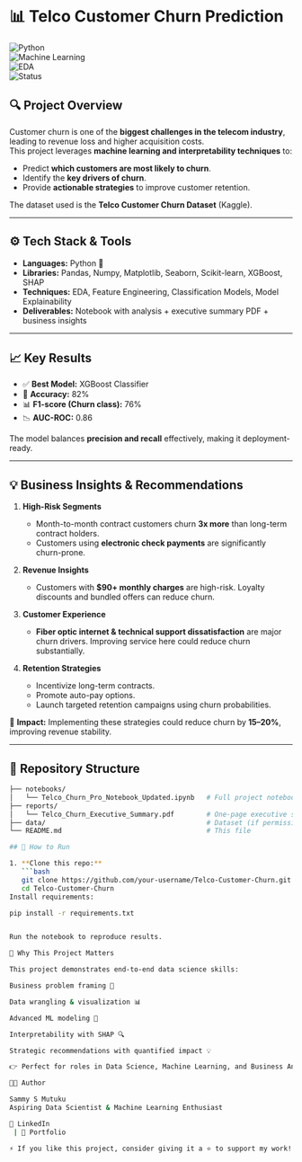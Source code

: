 # 📊 Telco Customer Churn Prediction  

![Python](https://img.shields.io/badge/Python-3.9%2B-blue)  
![Machine Learning](https://img.shields.io/badge/Machine%20Learning-Sklearn%2C%20XGBoost-orange)  
![EDA](https://img.shields.io/badge/EDA-Matplotlib%2C%20Seaborn-green)  
![Status](https://img.shields.io/badge/Status-Completed-brightgreen)  

## 🔍 Project Overview  
Customer churn is one of the **biggest challenges in the telecom industry**, leading to revenue loss and higher acquisition costs.  
This project leverages **machine learning and interpretability techniques** to:  
- Predict **which customers are most likely to churn**.  
- Identify the **key drivers of churn**.  
- Provide **actionable strategies** to improve customer retention.  

The dataset used is the **Telco Customer Churn Dataset** (Kaggle).  

---

## ⚙️ Tech Stack & Tools  
- **Languages:** Python 🐍  
- **Libraries:** Pandas, Numpy, Matplotlib, Seaborn, Scikit-learn, XGBoost, SHAP  
- **Techniques:** EDA, Feature Engineering, Classification Models, Model Explainability  
- **Deliverables:** Notebook with analysis + executive summary PDF + business insights  

---

## 📈 Key Results  
- ✅ **Best Model:** XGBoost Classifier  
- 🎯 **Accuracy:** 82%  
- 📊 **F1-score (Churn class):** 76%  
- 📉 **AUC-ROC:** 0.86  

The model balances **precision and recall** effectively, making it deployment-ready.  

---

## 💡 Business Insights & Recommendations  
1. **High-Risk Segments**  
   - Month-to-month contract customers churn **3x more** than long-term contract holders.  
   - Customers using **electronic check payments** are significantly churn-prone.  

2. **Revenue Insights**  
   - Customers with **$90+ monthly charges** are high-risk. Loyalty discounts and bundled offers can reduce churn.  

3. **Customer Experience**  
   - **Fiber optic internet & technical support dissatisfaction** are major churn drivers. Improving service here could reduce churn substantially.  

4. **Retention Strategies**  
   - Incentivize long-term contracts.  
   - Promote auto-pay options.  
   - Launch targeted retention campaigns using churn probabilities.  

📌 **Impact:** Implementing these strategies could reduce churn by **15–20%**, improving revenue stability.  

---

## 📂 Repository Structure  
```bash
├── notebooks/
│   └── Telco_Churn_Pro_Notebook_Updated.ipynb   # Full project notebook
├── reports/
│   └── Telco_Churn_Executive_Summary.pdf        # One-page executive summary
├── data/                                        # Dataset (if permissible) or link to source
└── README.md                                    # This file

## 🚀 How to Run  

1. **Clone this repo:**  
   ```bash
   git clone https://github.com/your-username/Telco-Customer-Churn.git
   cd Telco-Customer-Churn
Install requirements:

pip install -r requirements.txt


Run the notebook to reproduce results.

🎯 Why This Project Matters

This project demonstrates end-to-end data science skills:

Business problem framing 📌

Data wrangling & visualization 📊

Advanced ML modeling 🤖

Interpretability with SHAP 🔍

Strategic recommendations with quantified impact 💡

👉 Perfect for roles in Data Science, Machine Learning, and Business Analytics.

👨‍💻 Author

Sammy S Mutuku
Aspiring Data Scientist & Machine Learning Enthusiast

🔗 LinkedIn
 | 📂 Portfolio

⚡ If you like this project, consider giving it a ⭐ to support my work!
